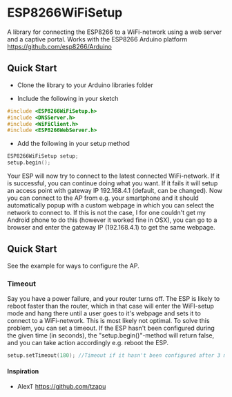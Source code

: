 # ESP8266WiFiSetup
A library for connecting the ESP8266 to a WiFi-network using a web server and a captive portal.
Works with the ESP8266 Arduino platform https://github.com/esp8266/Arduino

## Quick Start
- Clone the library to your Arduino libraries folder

- Include the following in your sketch
```cpp
#include <ESP8266WiFiSetup.h>
#include <DNSServer.h>
#include <WiFiClient.h>
#include <ESP8266WebServer.h>
```

- Add the following in your setup method
```cpp
ESP8266WiFiSetup setup;
setup.begin();
```

Your ESP will now try to connect to the latest connected WiFi-network. If it is successful, you can continue doing what you want.
If it fails it will setup an access point with gateway IP 192.168.4.1 (default, can be changed).
Now you can connect to the AP from e.g. your smartphone and it should automatically popup with a custom webpage in which you can select the network to connect to. If this is not the case, I for one couldn't get my Android phone to do this (however it worked fine in OSX), you can go to a browser and enter the gateway IP (192.168.4.1) to get the same webpage.


## Quick Start
See the example for ways to configure the AP.

### Timeout
Say you have a power failure, and your router turns off. The ESP is likely to reboot faster than the router, which in that case will enter the WiFI-setup mode and hang there until a user goes to it's webpage and sets it to connect to a WiFi-network. This is most likely not optimal. To solve this problem, you can set a timeout. If the ESP hasn't been configured during the given time (in seconds), the "setup.begin()"-method will return false, and you can take action accordingly e.g. reboot the ESP.

```cpp
setup.setTimeout(180); //Timeout if it hasn't been configured after 3 minutes
```

#### Inspiration
- AlexT https://github.com/tzapu
